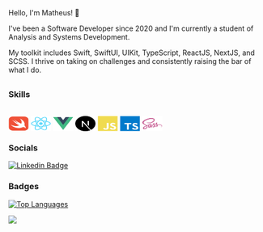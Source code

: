 <h4 align="center">

##

Hello, I'm Matheus! 👋

I've been a Software Developer since 2020 and I'm currently a student of Analysis and Systems Development.

My toolkit includes Swift, SwiftUI, UIKit, TypeScript, ReactJS, NextJS, and SCSS. I thrive on taking on challenges and consistently raising the bar of what I do.

 ##

 ### Skills

<div style="display: inline_block"><br>
   <img align="center" alt="Matt-swift" height="30" width="40" src="https://raw.githubusercontent.com/devicons/devicon/master/icons/swift/swift-original.svg">
   <img align="center" alt="Matt-React" height="30" width="40" src="https://raw.githubusercontent.com/devicons/devicon/master/icons/react/react-original.svg">
   <img align="center" alt="Matt-vue" height="30" width="40" src="https://raw.githubusercontent.com/devicons/devicon/master/icons/vuejs/vuejs-original.svg">
     <img align="center" alt="Matt-next" height="30" width="40" src="https://raw.githubusercontent.com/devicons/devicon/master/icons/nextjs/nextjs-original.svg">
    <img align="center" alt="Matt-Js" height="30" width="40" src="https://raw.githubusercontent.com/devicons/devicon/master/icons/javascript/javascript-plain.svg">
  <img align="center" alt="Matt-Ts" height="30" width="40" src="https://raw.githubusercontent.com/devicons/devicon/master/icons/typescript/typescript-plain.svg">
     <img align="center" alt="Matt-sass" height="30" width="40" src="https://raw.githubusercontent.com/devicons/devicon/master/icons/sass/sass-original.svg">
</div>

### Socials

[![Linkedin Badge](https://img.shields.io/badge/-Linkedin-blue?style=for-the-badge&logo=Linkedin&logoColor=white&link=https://github.com/MatheusFerreiraZx)](https://www.linkedin.com/in/matheuszx/)

### Badges

<a href="https://github.com/MatheusFerreiraZx" align="left"><img src="https://github-readme-stats.vercel.app/api/top-langs/?username=MatheusFerreiraZx&langs_count=10&title_color=0891b2&text_color=ffffff&icon_color=0891b2&bg_color=1c1917&hide_border=true&locale=en&custom_title=Top%20%Languages" alt="Top Languages" /></a>

![](http://github-profile-summary-cards.vercel.app/api/cards/stats?username=MatheusFerreiraZx&theme=dracula) 

</h4>
